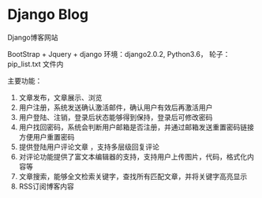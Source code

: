 # Django Blog
Django博客网站

BootStrap + Jquery + django
环境：django2.0.2, Python3.6，
轮子：pip_list.txt 文件内

主要功能：
1. 文章发布，文章展示、浏览
2. 用户注册，系统发送确认激活邮件，确认用户有效后再激活用户
3. 用户登陆、注销，登录后状态能够得到保持，登录后可修改密码
4. 用户找回密码，系统会判断用户邮箱是否注册，并通过邮箱发送重置密码链接方便用户重置密码
5. 提供登陆用户评论文章 ，支持多层级回复评论
6. 对评论功能提供了富文本编辑器的支持，支持用户上传图片，代码，格式化内容等
7. 文章搜索，能够全文检索关键字，查找所有匹配文章，并将关键字高亮显示
8. RSS订阅博客内容
